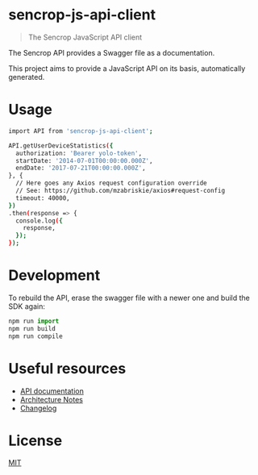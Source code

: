 <!--
# This file is automatically generated by a
# `metapak` module. Do NOT change it in
# place, your changes would be overriden.
-->


# sencrop-js-api-client
> The Sencrop JavaScript API client



[//]: # (::contents:start)

The Sencrop API provides a Swagger file
 as a documentation.

This project aims to provide a JavaScript API
 on its basis, automatically generated.

# Usage

```sh
import API from 'sencrop-js-api-client';

API.getUserDeviceStatistics({
  authorization: 'Bearer yolo-token',
  startDate: '2014-07-01T00:00:00.000Z',
  endDate: '2017-07-21T00:00:00.000Z',
}, {
  // Here goes any Axios request configuration override
  // See: https://github.com/mzabriskie/axios#request-config
  timeout: 40000,
})
.then(response => {
  console.log({
    response,
  });
});

```
# Development
To rebuild the API, erase the swagger file
 with a newer one and build the SDK again:
```js
npm run import
npm run build
npm run compile
```

[//]: # (::contents:end)

# Useful resources
- [API documentation](./API.md)
- [Architecture Notes](./ARCHITECTURE.md)
- [Changelog](./CHANGELOG.md)

# License
[MIT](https://github.com/sencrop/sencrop-js-api-client/blob/master/LICENSE.md)
